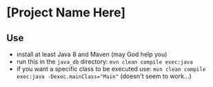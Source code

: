 # [Project Name Here]

## Use

- install at least Java 8 and Maven (may God help you)
- run this in the `java_db` directory: `mvn clean compile exec:java`
- if you want a specific class to be executed use: `mvn clean compile exec:java -Dexec.mainClass="Main"` (doesn't seem to work...)

